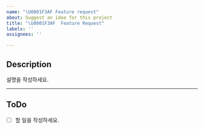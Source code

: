 ```yaml
---
name: "\U0001F3AF Feature request"
about: Suggest an idea for this project
title: "\U0001F3AF  Feature Request"
labels: ''
assignees: ''

---
```


## Description
설명을 작성하세요.

---

## ToDo
- [ ] 할 일을 작성하세요.
